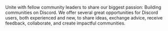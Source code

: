 Unite with fellow community leaders to share our biggest passion: Building communities on Discord. We offer several great opportunities for Discord users, both experienced and new, to share ideas, exchange advice, receive feedback, collaborate, and create impactful communities.
